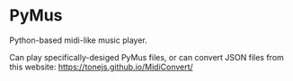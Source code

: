 # PyMus
Python-based midi-like music player.

Can play specifically-desiged PyMus files, or can convert JSON files from this website: https://tonejs.github.io/MidiConvert/
